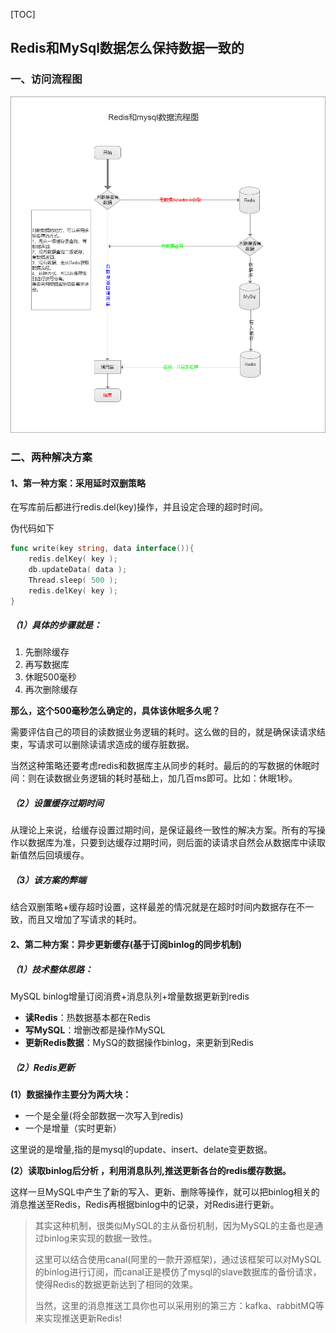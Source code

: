 [TOC]

## Redis和MySql数据怎么保持数据一致的

### 一、访问流程图

![Redis和MySql数据一致性流程图](assets/Redis和MySql数据一致性流程图.png)

### 二、两种解决方案

#### 1、第一种方案：采用延时双删策略

在写库前后都进行redis.del(key)操作，并且设定合理的超时时间。

伪代码如下

```go
func write(key string, data interface()){
	redis.delKey( key );
	db.updateData( data );
	Thread.sleep( 500 );
	redis.delKey( key );
}
```

##### （1）具体的步骤就是：

1. 先删除缓存
2. 再写数据库
3. 休眠500毫秒
4. 再次删除缓存

**那么，这个500毫秒怎么确定的，具体该休眠多久呢？**

需要评估自己的项目的读数据业务逻辑的耗时。这么做的目的，就是确保读请求结束，写请求可以删除读请求造成的缓存脏数据。

当然这种策略还要考虑redis和数据库主从同步的耗时。最后的的写数据的休眠时间：则在读数据业务逻辑的耗时基础上，加几百ms即可。比如：休眠1秒。

##### （2）设置缓存过期时间

从理论上来说，给缓存设置过期时间，是保证最终一致性的解决方案。所有的写操作以数据库为准，只要到达缓存过期时间，则后面的读请求自然会从数据库中读取新值然后回填缓存。

##### （3）该方案的弊端

结合双删策略+缓存超时设置，这样最差的情况就是在超时时间内数据存在不一致，而且又增加了写请求的耗时。

#### 2、第二种方案：异步更新缓存(基于订阅binlog的同步机制)

##### （1）技术整体思路：

MySQL binlog增量订阅消费+消息队列+增量数据更新到redis

- **读Redis**：热数据基本都在Redis
- **写MySQL**：增删改都是操作MySQL
- **更新Redis数据**：MySQ的数据操作binlog，来更新到Redis

##### （2）Redis更新

**(1）数据操作主要分为两大块：**

- 一个是全量(将全部数据一次写入到redis)
- 一个是增量（实时更新）

这里说的是增量,指的是mysql的update、insert、delate变更数据。

**(2）读取binlog后分析 ，利用消息队列,推送更新各台的redis缓存数据。**

这样一旦MySQL中产生了新的写入、更新、删除等操作，就可以把binlog相关的消息推送至Redis，Redis再根据binlog中的记录，对Redis进行更新。

> 其实这种机制，很类似MySQL的主从备份机制，因为MySQL的主备也是通过binlog来实现的数据一致性。
>
> 这里可以结合使用canal(阿里的一款开源框架)，通过该框架可以对MySQL的binlog进行订阅，而canal正是模仿了mysql的slave数据库的备份请求，使得Redis的数据更新达到了相同的效果。
>
> 当然，这里的消息推送工具你也可以采用别的第三方：kafka、rabbitMQ等来实现推送更新Redis!

